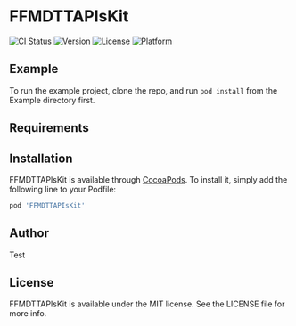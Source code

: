 # FFMDTTAPIsKit

[![CI Status](https://img.shields.io/travis/er2010hacker@163.com/FFMDTTAPIsKit.svg?style=flat)](https://travis-ci.org/er2010hacker@163.com/FFMDTTAPIsKit)
[![Version](https://img.shields.io/cocoapods/v/FFMDTTAPIsKit.svg?style=flat)](https://cocoapods.org/pods/FFMDTTAPIsKit)
[![License](https://img.shields.io/cocoapods/l/FFMDTTAPIsKit.svg?style=flat)](https://cocoapods.org/pods/FFMDTTAPIsKit)
[![Platform](https://img.shields.io/cocoapods/p/FFMDTTAPIsKit.svg?style=flat)](https://cocoapods.org/pods/FFMDTTAPIsKit)

## Example

To run the example project, clone the repo, and run `pod install` from the Example directory first.

## Requirements

## Installation

FFMDTTAPIsKit is available through [CocoaPods](https://cocoapods.org). To install
it, simply add the following line to your Podfile:

```ruby
pod 'FFMDTTAPIsKit'
```

## Author

Test

## License

FFMDTTAPIsKit is available under the MIT license. See the LICENSE file for more info.
